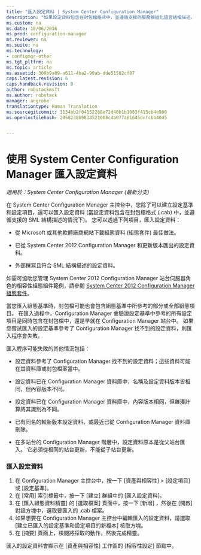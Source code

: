 ```yaml
---
title: "匯入設定資料 | System Center Configuration Manager"
description: "如果設定資料包含在封包檔格式中，並遵循支援的服務模組化語言結構描述，即可匯入設定資料。"
ms.custom: na
ms.date: 10/06/2016
ms.prod: configuration-manager
ms.reviewer: na
ms.suite: na
ms.technology:
- configmgr-other
ms.tgt_pltfrm: na
ms.topic: article
ms.assetid: 309b9a09-a611-4ba2-90ab-dde51582cf87
caps.latest.revision: 6
caps.handback.revision: 0
author: robstackmsft
ms.author: robstack
manager: angrobe
translationtype: Human Translation
ms.sourcegitcommit: 1134bb2f04152288e72d40b1b1083f415cb4e900
ms.openlocfilehash: 2058238b9834521008c4a077a61645dcfcbb40d5


---
```

# <a name="import-configuration-data-with-system-center-configuration-manager"></a>使用 System Center Configuration Manager 匯入設定資料

*適用於：System Center Configuration Manager (最新分支)*

在 System Center Configuration Manager 主控台中，您除了可以建立設定基準和設定項目，還可以匯入設定資料 (當設定資料包含在封包檔格式 (.cab) 中，並遵循支援的 SML 結構描述的情況下)。 您可以透過下列項目，匯入設定資料：  

-   從 Microsoft 或其他軟體廠商網站下載組態資料 (組態套件) 最佳做法。  

-   已從 System Center 2012 Configuration Manager 和更新版本匯出的設定資料。  

-   外部撰寫且符合 SML 結構描述的設定資料。  

 如需可協助您管理 System Center 2012 Configuration Manager 站台伺服器角色的相容性組態組件範例，請參閱 [System Center 2012 Configuration Manager 組態套件](http://www.microsoft.com/en-us/download/details.aspx?id=30710&WT.mc_id=rss_alldownloads_all)。  

當您匯入組態基準時，封包檔可能也會包含組態基準中所參考的部分或全部組態項目。 在匯入過程中，Configuration Manager 會驗證設定基準中參考的所有設定項目是同時包含在封包檔中，還是早就在 Configuration Manager 站台中。 如果您嘗試匯入的設定基準參考了 Configuration Manager 找不到的設定資料，則匯入程序會失敗。  

匯入程序可能失敗的其他情況包括：  

-   設定資料參考了 Configuration Manager 找不到的設定資料；這些資料可能在其資料庫或封包檔案當中。  

-   設定資料已在 Configuration Manager 資料庫中，名稱及設定資料版本皆相同，但內容版本不同。  

-   設定資料已在 Configuration Manager 資料庫中，內容版本相同，但雜湊計算將其識別為不同。  

-   已有同名的較新版本設定資料，或最近已從 Configuration Manager 資料庫刪除。  

-   在多站台的 Configuration Manager 階層中，設定資料原本是從父站台匯入。 它必須從相同的站台更新，不能從子站台更新。  

### <a name="import-configuration-data"></a>匯入設定資料  

1.  在 Configuration Manager 主控台中，按一下 [資產與相容性] > [設定項目] 或 [設定基準]。
2.  在 [常用] 索引標籤中，按一下 [建立] 群組中的 [匯入設定資料]。  
3.  在 [匯入組態資料精靈]  的 [選取檔案] 頁面中，按一下 [新增] ，然後在 [開啟]  對話方塊中，選取要匯入的 .cab 檔案。  
4.  如果想要在 Configuration Manager 主控台中編輯匯入的設定資料，請選取 [建立已匯入的設定基準和設定項目的新複本] 核取方塊。  
5.  在 [摘要] 頁面上，檢閱將採取的動作，然後完成精靈。  

匯入的設定資料會顯示在 [資產與相容性] 工作區的 [相容性設定] 節點中。  



<!--HONumber=Nov16_HO1-->


